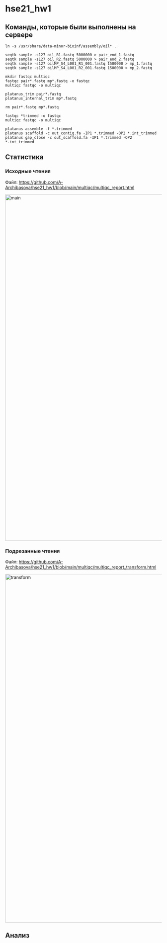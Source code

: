 # hse21_hw1

## Команды, которые были выполнены на сервере

```
ln -s /usr/share/data-minor-bioinf/assembly/oil* .

seqtk sample -s127 oil_R1.fastq 5000000 > pair_end_1.fastq
seqtk sample -s127 oil_R2.fastq 5000000 > pair_end_2.fastq
seqtk sample -s127 oilMP_S4_L001_R1_001.fastq 1500000 > mp_1.fastq
seqtk sample -s127 oilMP_S4_L001_R2_001.fastq 1500000 > mp_2.fastq

mkdir fastqc multiqc
fastqc pair*.fastq mp*.fastq -o fastqc
multiqc fastqc -o multiqc

platanus_trim pair*.fastq
platanus_internal_trim mp*.fastq

rm pair*.fastq mp*.fastq

fastqc *trimmed -o fastqc
multiqc fastqc -o multiqc

platanus assemble -f *.trimmed
platanus scaffold -c out_contig.fa -IP1 *.trimmed -OP2 *.int_trimmed
platanus gap_close -c out_scaffold.fa -IP1 *.trimmed -OP2 *.int_trimmed
```
## Статистика

### Исходные чтения
Файл: https://github.com/A-Archibasova/hse21_hw1/blob/main/multiqc/multiqc_report.html

<img width="1114" alt=" main" src="https://user-images.githubusercontent.com/71605966/139133527-ef063b98-f5d1-4081-8fe6-666aaf30a5f8.png">

### Подрезанные чтения
Файл: https://github.com/A-Archibasova/hse21_hw1/blob/main/multiqc/multiqc_report_transform.html

<img width="1121" alt="transform" src="https://user-images.githubusercontent.com/71605966/139133637-9f7d495c-7c8a-4640-ba82-b6f1f1ecc67f.png">

## Анализ


